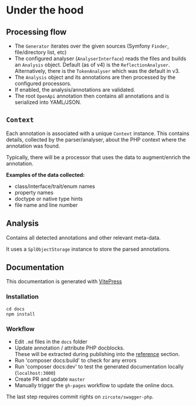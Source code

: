 # Under the hood

## Processing flow

- The `Generator` iterates over the given sources (Symfony `Finder`, file/directory list, etc)
- The configured analyser (`AnalyserInterface`) reads the files and builds an `Analysis` object.
  Default (as of v4) is the `ReflectionAnalyser`. Alternatively, there is the `TokenAnalyser` which was the default in v3.
- The `Analysis` object and its annotations are then processed by the configured processors.
- If enabled, the analysis/annotations are validated.
- The root `OpenApi` annotation then contains all annotations and is serialized into YAML/JSON.

## `Context`

Each annotation is associated with a unique `Context` instance. This contains details, collected by the parser/analyser,
about the PHP context where the annotation was found.

Typically, there will be a processor that uses the data to augment/enrich the annotation.

**Examples of the data collected:**
  - class/interface/trait/enum names
  - property names
  - doctype or native type hints
  - file name and line number

## Analysis

Contains all detected annotations and other relevant meta-data.

It uses a `SplObjectStorage` instance to store the parsed annotations.

## Documentation

This documentation is generated with [VitePress](https://vitepress.vuejs.org/)

### Installation
```shell
cd docs
npm install
```

### Workflow

* Edit `.md` files in the `docs` folder
* Update annotation / attribute PHP docblocks.<br>These will be extracted during publishing into the  [reference](../reference/) section.
* Run 'composer docs:build' to check for any errors
* Run 'composer docs:dev' to test the generated documentation locally (`localhost:3000`)
* Create PR and update `master`
* Manually trigger the `gh-pages` workflow to update the online docs.

The last step requires commit rights on `zircote/swagger-php`.
